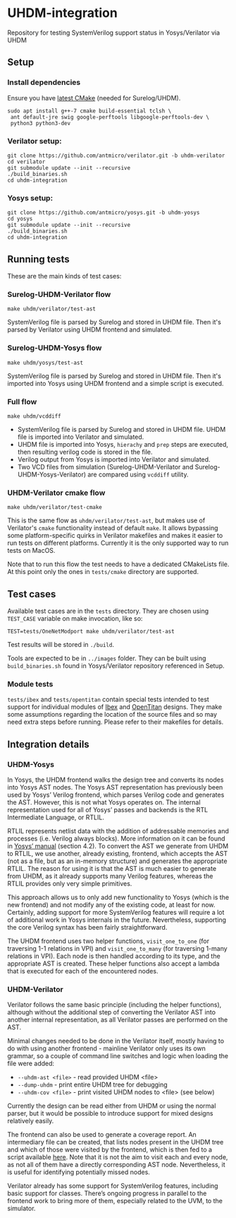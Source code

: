 # UHDM-integration
Repository for testing SystemVerilog support status in Yosys/Verilator via UHDM

## Setup

### Install dependencies
Ensure you have [latest CMake](https://cmake.org/download/) (needed for Surelog/UHDM).

```
sudo apt install g++-7 cmake build-essential tclsh \
 ant default-jre swig google-perftools libgoogle-perftools-dev \
 python3 python3-dev
```

### Verilator setup:

```
git clone https://github.com/antmicro/verilator.git -b uhdm-verilator
cd verilator
git submodule update --init --recursive
./build_binaries.sh
cd uhdm-integration
```

### Yosys setup:

```
git clone https://github.com/antmicro/yosys.git -b uhdm-yosys
cd yosys
git submodule update --init --recursive
./build_binaries.sh
cd uhdm-integration
```

## Running tests

These are the main kinds of test cases:
### Surelog-UHDM-Verilator flow

```
make uhdm/verilator/test-ast
```

SystemVerilog file is parsed by Surelog and stored in UHDM file. Then it's parsed by Verilator using UHDM frontend and simulated.

### Surelog-UHDM-Yosys flow

```
make uhdm/yosys/test-ast
```

SystemVerilog file is parsed by Surelog and stored in UHDM file. Then it's imported into Yosys using UHDM frontend and a simple script is executed.

### Full flow

```
make uhdm/vcddiff
```

* SystemVerilog file is parsed by Surelog and stored in UHDM file. UHDM file is imported into Verilator and simulated.
* UHDM file is imported into Yosys, `hierachy` and `prep` steps are executed, then resulting verilog code is stored in the file.
* Verilog output from Yosys is imported into Verilator and simulated.
* Two VCD files from simulation (Surelog-UHDM-Verilator and Surelog-UHDM-Yosys-Verilator) are compared using `vcddiff` utility.

### UHDM-Verilator cmake flow
```
make uhdm/verilator/test-cmake
```

This is the same flow as `uhdm/verilator/test-ast`, but makes use of Verilator's `cmake` functionality instead of default `make`. It allows bypassing some platform-specific quirks in Verilator makefiles and makes it easier to run tests on different platforms. Currently it is the only supported way to run tests on MacOS.

Note that to run this flow the test needs to have a dedicated CMakeLists file. At this point only the ones in `tests/cmake` directory are supported.

## Test cases

Available test cases are in the `tests` directory. They are chosen using `TEST_CASE` variable on make invocation, like so:
```
TEST=tests/OneNetModport make uhdm/verilator/test-ast
```
Test results will be stored in `./build`.

Tools are expected to be in `../images` folder. They can be built using `build_binaries.sh` found in Yosys/Verilator repository referenced in Setup.

### Module tests
`tests/ibex` and `tests/opentitan` contain special tests intended to test support for individual modules of [Ibex](https://github.com/lowRISC/ibex) and [OpenTitan](https://github.com/lowRISC/opentitan) designs. They make some assumptions regarding the location of the source files and so may need extra steps before running. Please refer to their makefiles for details.

## Integration details

### UHDM-Yosys

In Yosys, the UHDM frontend walks the design tree and converts its nodes into Yosys AST nodes. The Yosys AST representation has previously been used by Yosys’ Verilog frontend, which parses Verilog code and generates the AST. However, this is not what Yosys operates on. The internal representation used for all of Yosys’ passes and backends is the RTL Intermediate Language, or RTLIL.

RTLIL represents netlist data with the addition of addressable memories and processes (i.e. Verilog always blocks). More information on it can be found in [Yosys’ manual](http://www.clifford.at/yosys/files/yosys_manual.pdf) (section 4.2). To convert the AST we generate from UHDM to RTLIL, we use another, already existing, frontend, which accepts the AST (not as a file, but as an in-memory structure) and generates the appropriate RTLIL. The reason for using it is that the AST is much easier to generate from UHDM, as it already supports many Verilog features, whereas the RTLIL provides only very simple primitives.

This approach allows us to only add new functionality to Yosys (which is the new frontend) and not modify any of the existing code, at least for now. Certainly, adding support for more SystemVerilog features will require a lot of additional work in Yosys internals in the future. Nevertheless, supporting the core Verilog syntax has been fairly straightforward.

The UHDM frontend uses two helper functions, `visit_one_to_one` (for traversing 1-1 relations in VPI) and `visit_one_to_many` (for traversing 1-many relations in VPI). Each node is then handled according to its type, and the appropriate AST is created. These helper functions also accept a lambda that is executed for each of the encountered nodes.

### UHDM-Verilator

Verilator follows the same basic principle (including the helper functions), although without the additional step of converting the Verilator AST into another internal representation, as all Verilator passes are performed on the AST.

Minimal changes needed to be done in the Verilator itself, mostly having to do with using another frontend - mainline Verilator only uses its own grammar, so a couple of command line switches and logic when loading the file were added:

* `--uhdm-ast <file>` - read provided UHDM \<file\>
* `--dump-uhdm` - print entire UHDM tree for debugging
* `--uhdm-cov <file>` - print visited UHDM nodes to \<file\> (see below)
 
Currently the design can be read either from UHDM or using the normal parser, but it would be possible to introduce support for mixed designs relatively easily.

The frontend can also be used to generate a coverage report. An intermediary file can be created, that lists nodes present in the UHDM tree and which of those were visited by the frontend, which is then fed to a script available [here](./gen_coverage_report.py). Note that it is not the aim to visit each and every node, as not all of them have a directly corresponding AST node. Nevertheless, it is useful for identifying potentially missed nodes.

Verilator already has some support for SystemVerilog features, including basic support for classes. There’s ongoing progress in parallel to the frontend work to bring more of them, especially related to the UVM, to the simulator.
